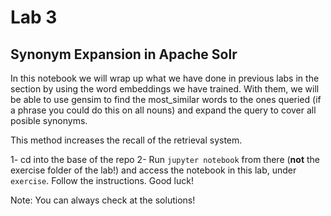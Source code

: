 # Lab 3
## Synonym Expansion in Apache Solr

In this notebook we will wrap up what we have done in previous labs in the section by using the word embeddings we have trained.
With them, we will be able to use gensim to find the most_similar words to the ones queried (if a phrase you could do this on all nouns) and expand the query to cover all posible synonyms.

This method increases the recall of the retrieval system.

1- cd into the base of the repo
2- Run `jupyter notebook` from there (**not** the exercise folder of the lab!) and access the notebook in this lab, under `exercise`. Follow the instructions. Good luck!

Note: You can always check at the solutions!
